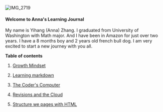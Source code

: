 ![IMG_2719](https://user-images.githubusercontent.com/57154538/67907666-f1cb9400-fb35-11e9-9425-11536379f5ea.jpg)

#### Welcome to Anna's Learning Journal 

My name is Yihang (Anna) Zhang. I graduated from University of Washington with Math major. And I have been in Amazon for just over two years.  I have a 8 months boy and 2 years old french bull dog. I am very excited to start a new journey with you all. 
 
**Table of contents** 

1. [Growth Mindset](growthmindset.md)

2. [Learning markdown](learningmarkdown.md)

3. [The Coder's Computer](thecoder'scomputer.md)

4. [Revisions and the Cloud](revisionsandcloud.md) 

5. [Structure we pages with HTML](StructurewebpageswithHTML.md)


